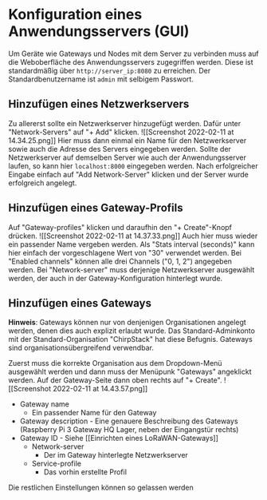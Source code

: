 ```toc
```

# Konfiguration eines Anwendungsservers (GUI)
Um Geräte wie Gateways und Nodes mit dem Server zu verbinden muss auf die Weboberfläche des Anwendungsservers zugegriffen werden. Diese ist standardmäßig über `http://server_ip:8080` zu erreichen. Der Standardbenutzername ist `admin` mit selbigem Passwort. 

## Hinzufügen eines Netzwerkservers
Zu allererst sollte ein Netzwerkserver hinzugefügt werden. Dafür unter "Network-Servers" auf "+ Add" klicken.
![[Screenshot 2022-02-11 at 14.34.25.png]]
Hier muss dann einmal ein Name für den Netzwerkserver sowie auch die Adresse des Servers eingegeben werden. Sollte der Netzwerkserver auf demselben Server wie auch der Anwendungsserver laufen, so kann hier `localhost:8000` eingegeben werden.
Nach erfolgreicher Eingabe einfach auf "Add Network-Server" klicken und der Server wurde erfolgreich angelegt. 

## Hinzufügen eines Gateway-Profils
Auf "Gateway-profiles" klicken und daraufhin den "+ Create"-Knopf drücken.
![[Screenshot 2022-02-11 at 14.37.33.png]]
Auch hier muss wieder ein passender Name vergeben werden. Als "Stats interval (seconds)" kann hier einfach der vorgeschlagene Wert von "30" verwendet werden. Bei "Enabled channels" können alle drei Channels ("0, 1, 2") angegeben werden. Bei "Network-server" muss derjenige Netzwerkserver ausgewählt werden, der auch in der Gateway-Konfiguration hinterlegt wurde.

## Hinzufügen eines Gateways
**Hinweis**: Gateways können nur von denjenigen Organisationen angelegt werden, denen dies auch explizit erlaubt wurde. Das Standard-Adminkonto mit der Standard-Organisation "ChirpStack" hat diese Befugnis. Gateways sind organisationsübergreifend verwendbar.

Zuerst muss die korrekte Organisation aus dem Dropdown-Menü ausgewählt werden und dann muss der Menüpunk "Gateways" angeklickt werden. Auf der Gateway-Seite dann oben rechts auf "+ Create".
![[Screenshot 2022-02-11 at 14.43.57.png]]
- Gateway name
	- Ein passender Name für den Gateway
- Gateway description
		- Eine genauere Beschreibung des Gateways (Raspberry Pi 3 Gateway HQ Lager, neben der Eingangstür rechts)
- Gateway ID
		- Siehe [[Einrichten eines LoRaWAN-Gateways]]
	- Network-server
		- Der im Gateway hinterlegte Netzwerkserver
	- Service-profile
		- Das vorhin erstellte Profil
		
Die restlichen Einstellungen können so gelassen werden